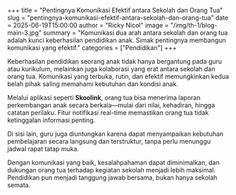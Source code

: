 +++
title = "Pentingnya Komunikasi Efektif antara Sekolah dan Orang Tua"
slug = "pentingnya-komunikasi-efektif-antara-sekolah-dan-orang-tua"
date = 2025-06-19T15:00:00
author = "Ricky Nicol"
image = "/img/th-1/blog-main-3.jpg"
summary = "Komunikasi dua arah antara sekolah dan orang tua adalah kunci keberhasilan pendidikan anak. Simak pentingnya membangun komunikasi yang efektif."
categories = ["Pendidikan"]
+++

Keberhasilan pendidikan seorang anak tidak hanya bergantung pada guru atau kurikulum, melainkan juga kolaborasi yang erat antara sekolah dan orang tua. Komunikasi yang terbuka, rutin, dan efektif memungkinkan kedua belah pihak saling memahami kebutuhan dan kondisi anak.

Melalui aplikasi seperti **Skoolink**, orang tua bisa menerima laporan perkembangan anak secara berkala—mulai dari nilai, kehadiran, hingga catatan perilaku. Fitur notifikasi real-time memastikan orang tua tidak ketinggalan informasi penting.

Di sisi lain, guru juga diuntungkan karena dapat menyampaikan kebutuhan pembelajaran secara langsung dan terstruktur, tanpa perlu menunggu jadwal rapat tatap muka.

Dengan komunikasi yang baik, kesalahpahaman dapat diminimalkan, dan dukungan orang tua terhadap kegiatan sekolah menjadi lebih maksimal. Pendidikan pun menjadi tanggung jawab bersama, bukan hanya sekolah semata. 